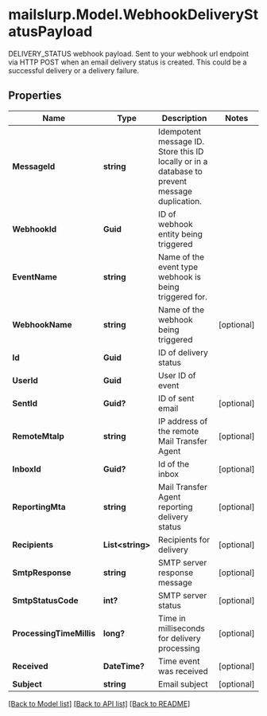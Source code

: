 # mailslurp.Model.WebhookDeliveryStatusPayload
DELIVERY_STATUS webhook payload. Sent to your webhook url endpoint via HTTP POST when an email delivery status is created. This could be a successful delivery or a delivery failure.

## Properties

Name | Type | Description | Notes
------------ | ------------- | ------------- | -------------
**MessageId** | **string** | Idempotent message ID. Store this ID locally or in a database to prevent message duplication. | 
**WebhookId** | **Guid** | ID of webhook entity being triggered | 
**EventName** | **string** | Name of the event type webhook is being triggered for. | 
**WebhookName** | **string** | Name of the webhook being triggered | [optional] 
**Id** | **Guid** | ID of delivery status | 
**UserId** | **Guid** | User ID of event | 
**SentId** | **Guid?** | ID of sent email | [optional] 
**RemoteMtaIp** | **string** | IP address of the remote Mail Transfer Agent | [optional] 
**InboxId** | **Guid?** | Id of the inbox | [optional] 
**ReportingMta** | **string** | Mail Transfer Agent reporting delivery status | [optional] 
**Recipients** | **List&lt;string&gt;** | Recipients for delivery | [optional] 
**SmtpResponse** | **string** | SMTP server response message | [optional] 
**SmtpStatusCode** | **int?** | SMTP server status | [optional] 
**ProcessingTimeMillis** | **long?** | Time in milliseconds for delivery processing | [optional] 
**Received** | **DateTime?** | Time event was received | [optional] 
**Subject** | **string** | Email subject | [optional] 

[[Back to Model list]](../README#documentation-for-models) [[Back to API list]](../README#documentation-for-api-endpoints) [[Back to README]](../README)

